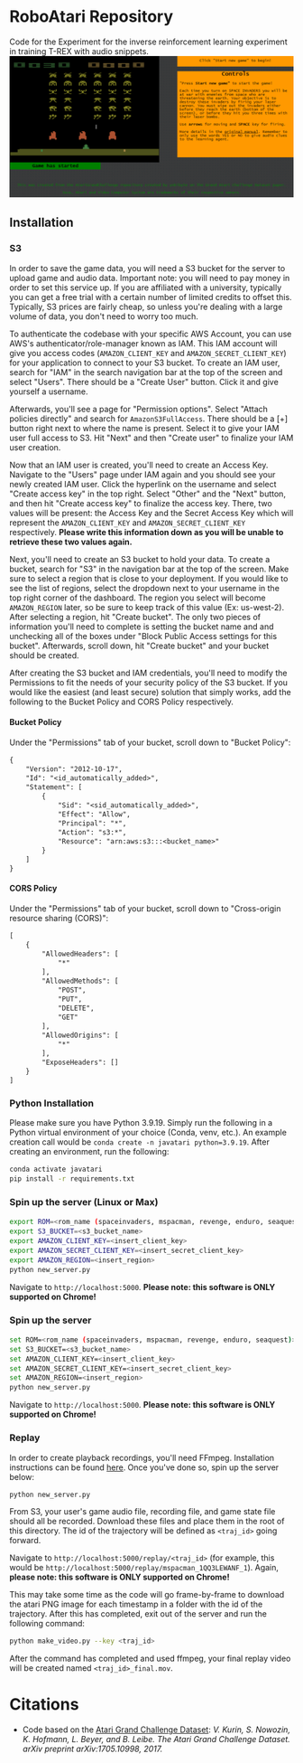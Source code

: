 # RoboAtari Repository
Code for the Experiment for the inverse reinforcement learning experiment in training T-REX with audio snippets.
![Atari on Javascript with Audio Recording](static/atari.png)

## Installation

### S3
In order to save the game data, you will need a S3 bucket for the server to upload game and audio data. Important note: you will need to pay money in order to set this service up. If you are affiliated with a university, typically you can get a free trial with a certain number of limited credits to offset this. Typically, S3 prices are fairly cheap, so unless you're dealing with a large volume of data, you don't need to worry too much.

To authenticate the codebase with your specific AWS Account, you can use AWS's authenticator/role-manager known as IAM. This IAM account will give you access codes (`AMAZON_CLIENT_KEY` and `AMAZON_SECRET_CLIENT_KEY`) for your application to connect to your S3 bucket. To create an IAM user, search for "IAM" in the search navigation bar at the top of the screen and select "Users". There should be a "Create User" button. Click it and give yourself a username.

Afterwards, you'll see a page for "Permission options". Select "Attach policies directly" and search for `AmazonS3FullAccess`. There should be a [+] button right next to where the name is present. Select it to give your IAM user full access to S3. Hit "Next" and then "Create user" to finalize your IAM user creation.

Now that an IAM user is created, you'll need to create an Access Key. Navigate to the "Users" page under IAM again and you should see your newly created IAM user. Click the hyperlink on the username and select "Create access key" in the top right. Select "Other" and the "Next" button, and then hit "Create access key" to finalize the access key. There, two values will be present: the Access Key and the Secret Access Key which will represent the `AMAZON_CLIENT_KEY` and `AMAZON_SECRET_CLIENT_KEY` respectively. **Please write this information down as you will be unable to retrieve these two values again.**

Next, you'll need to create an S3 bucket to hold your data. To create a bucket, search for "S3" in the navigation bar at the top of the screen. Make sure to select a region that is close to your deployment. If you would like to see the list of regions, select the dropdown next to your username in the top right corner of the dashboard. The region you select will become `AMAZON_REGION` later, so be sure to keep track of this value (Ex: us-west-2). After selecting a region, hit "Create bucket". The only two pieces of information you'll need to complete is setting the bucket name and and unchecking all of the boxes under "Block Public Access settings for this bucket". Afterwards, scroll down, hit "Create bucket" and your bucket should be created.

After creating the S3 bucket and IAM credentials, you'll need to modify the Permissions to fit the needs of your security policy of the S3 bucket. If you would like the easiest (and least secure) solution that simply works, add the following to the Bucket Policy and CORS Policy respectively.

#### Bucket Policy
Under the "Permissions" tab of your bucket, scroll down to "Bucket Policy":
```
{
    "Version": "2012-10-17",
    "Id": "<id_automatically_added>",
    "Statement": [
        {
            "Sid": "<sid_automatically_added>",
            "Effect": "Allow",
            "Principal": "*",
            "Action": "s3:*",
            "Resource": "arn:aws:s3:::<bucket_name>"
        }
    ]
}
```
#### CORS Policy
Under the "Permissions" tab of your bucket, scroll down to "Cross-origin resource sharing (CORS)":
```
[
    {
        "AllowedHeaders": [
            "*"
        ],
        "AllowedMethods": [
            "POST",
            "PUT",
            "DELETE",
            "GET"
        ],
        "AllowedOrigins": [
            "*"
        ],
        "ExposeHeaders": []
    }
]
```

### Python Installation

Please make sure you have Python 3.9.19. Simply run the following in a Python virtual environment of your choice (Conda, venv, etc.). An example creation call would be `conda create -n javatari python=3.9.19`. After creating an environment, run the following:

```bash
conda activate javatari
pip install -r requirements.txt
```

### Spin up the server (Linux or Max)

```bash
export ROM=<rom_name (spaceinvaders, mspacman, revenge, enduro, seaquest)>
export S3_BUCKET=<s3_bucket_name>
export AMAZON_CLIENT_KEY=<insert_client_key>
export AMAZON_SECRET_CLIENT_KEY=<insert_secret_client_key>
export AMAZON_REGION=<insert_region>
python new_server.py
```
Navigate to `http://localhost:5000`. **Please note: this software is ONLY supported on Chrome!**

### Spin up the server

```bash
set ROM=<rom_name (spaceinvaders, mspacman, revenge, enduro, seaquest)>
set S3_BUCKET=<s3_bucket_name>
set AMAZON_CLIENT_KEY=<insert_client_key>
set AMAZON_SECRET_CLIENT_KEY=<insert_secret_client_key>
set AMAZON_REGION=<insert_region>
python new_server.py
```
Navigate to `http://localhost:5000`. **Please note: this software is ONLY supported on Chrome!**

### Replay
In order to create playback recordings, you'll need FFmpeg. Installation instructions can be found [here](https://ffmpeg.org/download.html). Once you've done so, spin up the server below:
```bash
python new_server.py
```
From S3, your user's game audio file, recording file, and game state file should all be recorded. Download these files and place them in the root of this directory. The id of the trajectory will be defined as `<traj_id>` going forward.

Navigate to `http://localhost:5000/replay/<traj_id>` (for example, this would be `http://localhost:5000/replay/mspacman_1QQ3LEWANF_1`). Again, **please note: this software is ONLY supported on Chrome!**

This may take some time as the code will go frame-by-frame to download the atari PNG image for each timestamp in a folder with the id of the trajectory. After this has completed, exit out of the server and run the following command:
```bash
python make_video.py --key <traj_id>
```

After the command has completed and used ffmpeg, your final replay video will be created named `<traj_id>_final.mov`.

# Citations
- Code based on the [Atari Grand Challenge Dataset](https://github.com/yobibyte/atarigrandchallenge): *V. Kurin, S. Nowozin, K. Hofmann, L. Beyer, and B. Leibe. The Atari Grand Challenge Dataset. arXiv preprint arXiv:1705.10998, 2017.*
